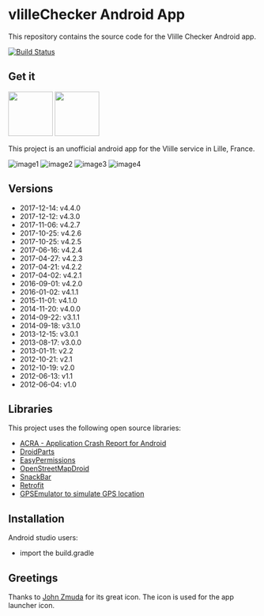 # vlilleChecker  Android App

This repository contains the source code for the Vlille Checker Android app.

[![Build Status](https://travis-ci.org/ojacquemart/vlilleChecker.svg?branch=master)](https://travis-ci.org/ojacquemart/vlilleChecker)

## Get it

[<img src="https://play.google.com/intl/en_us/badges/images/generic/en-play-badge.png" height=90>](https://play.google.com/store/apps/details?id=com.vlille.checker)
[<img src="https://f-droid.org/badge/get-it-on.png" height=90>](https://f-droid.org/repository/browse/?fdid=com.vlille.checker)

This project is an unofficial android app for the Vlille service in Lille, France.

![image1](https://lh6.ggpht.com/g7NMrd6HI8HtnuTHgHapi8n-brMAcNMJxWcrMrdPjXT51u-0WtGZaVbC0blTpLN3yik=h310-rw)
![image2](https://lh4.ggpht.com/xDTBkRgsBuUDNzOPI1dReAZZez7NW4rALhI8MAo6YzFEVQXGZUyl3i6KN1ct3IHhr_Q=h310-rw)
![image3](https://lh4.ggpht.com/88KJADq-G7lv9q9O6zvhfcFEbAlANc7oqOEW2vC2rNoRyqyItw8grNCqPwufLicD5w=h310-rw)
![image4](https://lh6.ggpht.com/QfXTlqCccKGuM41aKq8zb4VXiWQsqQ4l_OB7zREWUSuqYfw1mjuGnqOpDNa6gDZSPQ=h310-rw)

## Versions
* 2017-12-14: v4.4.0
* 2017-12-12: v4.3.0
* 2017-11-06: v4.2.7
* 2017-10-25: v4.2.6
* 2017-10-25: v4.2.5
* 2017-06-16: v4.2.4
* 2017-04-27: v4.2.3
* 2017-04-21: v4.2.2
* 2017-04-02: v4.2.1
* 2016-09-01: v4.2.0
* 2016-01-02: v4.1.1
* 2015-11-01: v4.1.0
* 2014-11-20: v4.0.0
* 2014-09-22: v3.1.1
* 2014-09-18: v3.1.0
* 2013-12-15: v3.0.1
* 2013-08-17: v3.0.0
* 2013-01-11: v2.2
* 2012-10-21: v2.1
* 2012-10-19: v2.0
* 2012-06-13: v1.1
* 2012-06-04: v1.0

## Libraries

This project uses the following open source libraries:

* [ACRA - Application Crash Report for Android](http://code.google.com/p/acra/)
* [DroidParts](https://github.com/yanchenko/droidparts)
* [EasyPermissions](https://github.com/googlesamples/easypermissions)
* [OpenStreetMapDroid](http://code.google.com/p/osmdroid/)
* [SnackBar](https://github.com/MrEngineer13/SnackBar)
* [Retrofit](https://github.com/square/retrofit)
* [GPSEmulator to simulate GPS location](http://code.google.com/p/android-gps-emulator/)

## Installation

Android studio users:

* import the build.gradle

## Greetings

Thanks to [John Zmuda](http://thenounproject.com/rzmota/) for its great icon. The icon is used for the app launcher icon.
